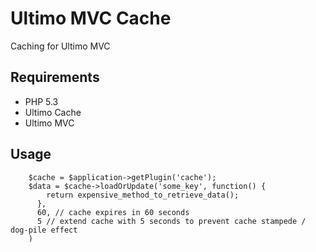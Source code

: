 # Ultimo MVC Cache
Caching for Ultimo MVC

## Requirements

* PHP 5.3
* Ultimo Cache
* Ultimo MVC

## Usage
        $cache = $application->getPlugin('cache');
        $data = $cache->loadOrUpdate('some_key', function() {
            return expensive_method_to_retrieve_data();
          },
          60, // cache expires in 60 seconds
          5 // extend cache with 5 seconds to prevent cache stampede / dog-pile effect
        )